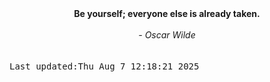 
<div align="center"><b><span>Be yourself; everyone else is already taken.</span></b><br><br><i> - Oscar Wilde</i></div>
<br><br><kbd>Last updated:Thu Aug  7 12:18:21 2025</kbd>